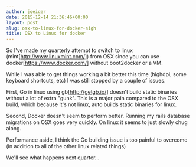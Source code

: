 ```yaml
---
author: jgeiger
date: 2015-12-14 21:36:46+00:00
layout: post
slug: osx-to-linux-for-docker-sigh
title: OSX to Linux for docker
---
```


So I've made my quarterly attempt to switch to linux (mint[http://www.linuxmint.com/]) from OSX since you can use docker[https://www.docker.com/] without boot2docker or a VM.

While I was able to get things working a bit better this time (highdpi, some keyboard shortcuts, etc) I was still stopped by a couple of issues.

First, Go in linux using gb[http://getgb.io/] doesn't build static binaries without a lot of extra "gunk". This is a major pain compared to the OSX build, which because it's not linux, auto builds static binaries for linux.

Second, Docker doesn't seem to perform better. Running my rails database migrations on OSX goes very quickly. On linux it seems to just slowly chug along.

Performance aside, I think the Go building issue is too painful to overcome (in addition to all of the other linux related things)

We'll see what happens next quarter...
